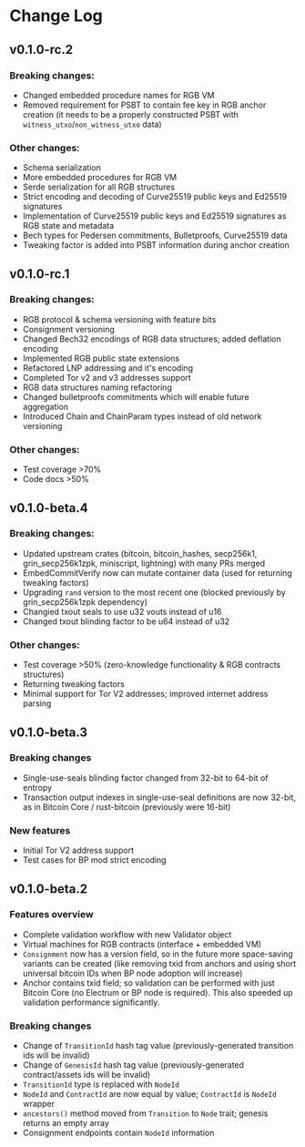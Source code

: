 Change Log
==========

v0.1.0-rc.2
-----------

### Breaking changes:
- Changed embedded procedure names for RGB VM
- Removed requirement for PSBT to contain fee key in RGB anchor creation (it needs to be a properly constructed PSBT with `witness_utxo`/`non_witness_utxo` data)

### Other changes:
- Schema serialization
- More embedded procedures for RGB VM
- Serde serialization for all RGB structures
- Strict encoding and decoding of Curve25519 public keys and Ed25519 signatures
- Implementation of Curve25519 public keys and Ed25519 signatures as RGB state and metadata
- Bech types for Pedersen commitments, Bulletproofs, Curve25519 data
- Tweaking factor is added into PSBT information during anchor creation

v0.1.0-rc.1
-----------

### Breaking changes:
- RGB protocol & schema versioning with feature bits
- Consignment versioning
- Changed Bech32 encodings of RGB data structures; added deflation encoding
- Implemented RGB public state extensions
- Refactored LNP addressing and it's encoding
- Completed Tor v2 and v3 addresses support
- RGB data structures naming refactoring
- Changed bulletproofs commitments which will enable future aggregation
- Introduced Chain and ChainParam types instead of old network versioning

### Other changes:
- Test coverage >70%
- Code docs >50%

v0.1.0-beta.4
-------------

### Breaking changes:
- Updated upstream crates (bitcoin, bitcoin_hashes, secp256k1, grin_secp256k1zpk, miniscript, lightning) with many PRs merged
- EmbedCommitVerify now can mutate container data (used for returning tweaking factors)
- Upgrading `rand` version to the most recent one (blocked previously by grin_secp256k1zpk dependency)
- Changied txout seals to use u32 vouts instead of u16
- Changed txout blinding factor to be u64 instead of u32

### Other changes:
- Test coverage >50% (zero-knowledge functionality & RGB contracts structures)
- Returning tweaking factors
- Minimal support for Tor V2 addresses; improved internet address parsing


v0.1.0-beta.3
-------------

### Breaking changes
- Single-use-seals blinding factor changed from 32-bit to 64-bit of entropy
- Transaction output indexes in single-use-seal definitions are now 32-bit, as in Bitcoin Core / rust-bitcoin (previously were 16-bit)

### New features
- Initial Tor V2 address support
- Test cases for BP mod strict encoding


v0.1.0-beta.2
-------------

### Features overview
- Complete validation workflow with new Validator object
- Virtual machines for RGB contracts (interface + embedded VM)
- `Consignment` now has a version field, so in the future more space-saving variants can be created (like removing txid from anchors and using short universal bitcoin IDs when BP node adoption will increase)
- Anchor contains txid field; so validation can be performed with just Bitcoin Core (no Electrum or BP node is required). This also speeded up validation performance significantly.

### Breaking changes
- Change of `TransitionId` hash tag value (previously-generated transition ids will be invalid)
- Change of `GenesisId`  hash tag value (previously-generated contract/assets ids will be invalid)
- `TransitionId` type is replaced with `NodeId`
- `NodeId` and `ContractId` are now equal by value; `ContractId` is `NodeId` wrapper
- `ancestors()` method moved from `Transition` to `Node` trait; genesis returns an empty array
- Consignment endpoints contain `NodeId` information
